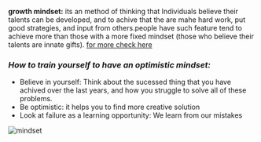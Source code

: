 **growth mindset:**
 its an method of thinking that Individuals believe their talents can be developed, and to achive that the are mahe hard work, put good strategies, and input from others.people have such feature tend to achieve more than those with a more fixed mindset (those who believe their talents are innate gifts).
[for more check here](https://hbr.org/2016/01/what-having-a-growth-mindset-actually-means)
### *How to train yourself to have an optimistic mindset:*
- Believe in yourself: Think about the sucessed thing that you have achived over the last years, and how you struggle to solve all of these problems. 
- Be optimistic: it helps you to find more creative solution 
- Look at failure as a learning opportunity: We learn from our mistakes 


![mindset](https://blog.cengage.com/wp-content/uploads/2020/11/blog-growth-mindset-1511130.png)